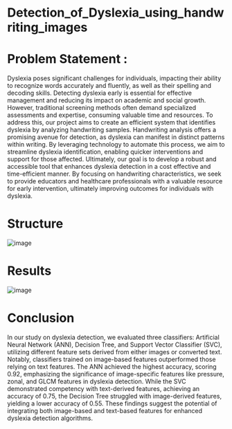 # Detection_of_Dyslexia_using_handwriting_images

# Problem Statement :  
  Dyslexia poses significant challenges for individuals, impacting their ability to recognize words accurately 
  and fluently, as well as their spelling and decoding skills. Detecting dyslexia early is essential for effective 
  management and reducing its impact on academic and social growth. However, traditional screening 
  methods often demand specialized assessments and expertise, consuming valuable time and resources. 
  To address this, our project aims to create an efficient system that identifies dyslexia by analyzing 
  handwriting samples. Handwriting analysis offers a promising avenue for detection, as dyslexia can 
  manifest in distinct patterns within writing. By leveraging technology to automate this process, we aim 
  to streamline dyslexia identification, enabling quicker interventions and support for those affected. 
  Ultimately, our goal is to develop a robust and accessible tool that enhances dyslexia detection in a cost
  effective and time-efficient manner. By focusing on handwriting characteristics, we seek to provide 
  educators and healthcare professionals with a valuable resource for early intervention, ultimately 
  improving outcomes for individuals with dyslexia. 

# Structure
![image](https://github.com/abhinit110/Detection_of_Dyslexia_using_handwriting_images/assets/69039435/508a91ac-d2c4-4f8a-beb5-34c7f5080c8e)

# Results
![image](https://github.com/abhinit110/Detection_of_Dyslexia_using_handwriting_images/assets/69039435/36aea45e-5a17-4970-a856-90898359c925)


# Conclusion 
  In our study on dyslexia detection, we evaluated three classifiers: Artificial Neural Network (ANN), 
  Decision Tree, and Support Vector Classifier (SVC), utilizing different feature sets derived from either 
  images or converted text. Notably, classifiers trained on image-based features outperformed those 
  relying on text features. The ANN achieved the highest accuracy, scoring 0.92, emphasizing the 
  significance of image-specific features like pressure, zonal, and GLCM features in dyslexia detection. 
  While the SVC demonstrated competency with text-derived features, achieving an accuracy of 0.75, the 
  Decision Tree struggled with image-derived features, yielding a lower accuracy of 0.55. These findings 
  suggest the potential of integrating both image-based and text-based features for enhanced dyslexia 
  detection algorithms.

